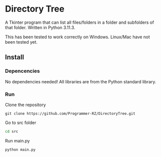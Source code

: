 # Directory Tree

A Tkinter program that can list all files/folders in a folder and subfolders of that folder. Written in Python 3.11.3.

This has been tested to work correctly on Windows. Linux/Mac have not been tested yet.

## Install

### Depencencies

No dependencies needed! All libraries are from the Python standard library.

### Run

Clone the repository

```git
git clone https://github.com/Programmer-RZ/DirectoryTree.git
```

Go to src folder

```cmd
cd src
```

Run main.py

```python
python main.py
```
